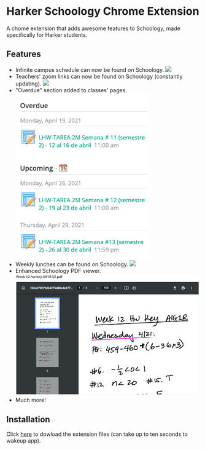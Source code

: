 # Harker Schoology Chrome Extension
A chome extension that adds awesome features to Schoology, made specifically for Harker students. 

## Features
* Infinite campus schedule can now be found on Schoology. 
![](images/schedule.gif)
* Teachers' zoom links can now be found on Schoology (constantly updating).
![](images/zoom.gif)
* "Overdue" section added to classes' pages.
![](images/overdue.png)
* Weekly lunches can be found on Schoology.
![](images/lunch.gif)
* Enhanced Schoology PDF viewer.
![](images/pdf.png)
* Much more!

## Installation
Click [here](http://schoology-extension.herokuapp.com) to dowload the extension files (can take up to ten seconds to wakeup app).